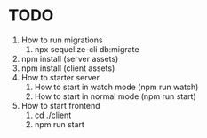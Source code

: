 # TODO
1. How to run migrations
   1. npx sequelize-cli db:migrate
2. npm install (server assets)
3. npm install (client assets)
4. How to starter server
   1. How to start in watch mode (npm run watch)
   2. How to start in normal mode (npm run start)
5. How to start frontend
   1. cd ./client
   2. npm run start